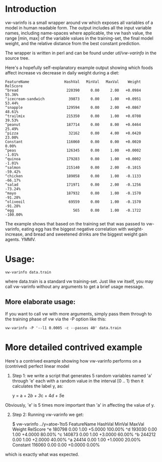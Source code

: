 # Introduction

vw-varinfo is a small wrapper around vw which exposes all variables of a model in human readable form. The output includes all the input variable names, including name-spaces where applicable, the vw hash value, the range [min, max] of the variable values in the training-set, the final model weight, and the relative distance from the best constant prediction.

The wrapper is written in perl and can be found under _utl/vw-varinfo_ in the source tree.

Here's a hopefully self-explanatory example output showing which foods affect increase vs decrease in daily weight during a diet:

    FeatureName                HashVal   MinVal   MaxVal    Weight   RelScore
    ^bread                      220390     0.00     2.00   +0.0984     55.36%
    ^icecream-sandwich           39873     0.00     1.00   +0.0951     53.44%
    ^snapple                    129594     0.00     2.00   +0.0867     48.61%
    ^trailmix                   215350     0.00     1.00   +0.0708     39.53%
    ^peanut                     187714     0.00     8.00   +0.0464     25.49%
    ^pizza                       32162     0.00     4.00   +0.0420     23.00%
    Constant                    116060     0.00     0.00   +0.0020      0.00%
    ^peas                       126345     0.00     1.00   +0.0002     -1.01%
    ^quinoa                     179283     0.00     1.00   +0.0002     -1.01%
    ^salmon                     215140     0.00     2.00   -0.1015    -59.42%
    ^chicken                    189058     0.00     1.00   -0.1133    -66.17%
    ^salad                      171971     0.00     2.00   -0.1256    -73.24%
    ^mayo                       187932     0.00     1.00   -0.1570    -91.28%
    ^oliveoil                    69559     0.00     1.00   -0.1570    -91.28%
    ^egg                           565     0.00     1.00   -0.1722   -100.00%

The example shows that based on the training set that was passed to vw-varinfo, eating egg has the biggest negative correlation with weight-increase, and bread and sweetened drinks are the biggest weight gain agents. YMMV.

# Usage:

    vw-varinfo data.train

where data.train is a standard vw training-set.
Just like vw itself, you may call vw-varinfo without any arguments to get a brief usage message.

## More elaborate usage:

If you want to call vw with more arguments, simply pass them through to the training phase of vw via the -P option like this:

    vw-varinfo -P '--l1 0.0005 -c --passes 40' data.train

# More detailed contrived example

Here's a contrived example showing how vw-varinfo performs on a (contrived) perfect linear model

1) Step 1: we write a script that generates 5 random variables named 'a' through 'e' each with a random value in the interval [0 .. 1) then it calculates the label y, as:

    y = a + 2*b + 3*c + 4*d + 5*e

Obviously, 'e' is 5 times more important than 'a' in affecting the value of y.

2) Step 2: Running vw-varinfo we get:

    $ vw-varinfo ../y=atoe-1to5
    FeatureName        HashVal   MinVal   MaxVal    Weight   RelScore
    ^e                  180798     0.00     1.00   +5.0000    100.00%
    ^d                  193030     0.00     1.00   +4.0000     80.00%
    ^c                  140873     0.00     1.00   +3.0000     60.00%
    ^b                  244212     0.00     1.00   +2.0000     40.00%
    ^a                   24414     0.00     1.00   +1.0000     20.00%
    Constant            116060     0.00     0.00   +0.0000      0.00%

which is exactly what was expected.




